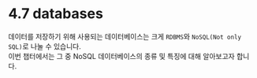 # 4.7 databases

데이터를 저장하기 위해 사용되는 데이터베이스는 크게 `RDBMS`와 `NoSQL(Not only SQL)`로 나눌 수 있습니다.
<br>이번 챕터에서는 그 중 NoSQL 데이터베이스의 종류 및 특징에 대해 알아보고자 합니다.


<script src="https://utteranc.es/client.js"
        repo="ehddnr301/data-engineering-for-everybody"
        issue-term="pathname"
        label="comments"
        theme="preferred-color-scheme"
        crossorigin="anonymous"
        async>
</script>
